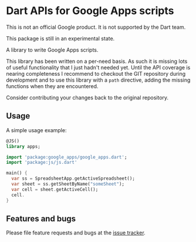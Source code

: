# Dart APIs for Google Apps scripts

This is not an official Google product. It is not supported by the Dart team.

This package is still in an experimental state.

A library to write Google Apps scripts.

This library has been written on a per-need basis. As such it is missing lots
of useful functionality that I just hadn't needed yet. Until the API coverage
is nearing completeness I recommend to checkout the GIT repository during
development and to use this library with a `path` directive, adding the missing
functions when they are encountered.

Consider contributing your changes back to the original repository.

## Usage

A simple usage example:

``` dart
@JS()
library apps;

import 'package:google_apps/google_apps.dart';
import 'package:js/js.dart'

main() {
  var ss = SpreadsheetApp.getActiveSpreadsheet();
  var sheet = ss.getSheetByName("someSheet");
  var cell = sheet.getActiveCell();
  cell.
}
```

## Features and bugs

Please file feature requests and bugs at the [issue tracker][tracker].

[tracker]: http://example.com/issues/replaceme
